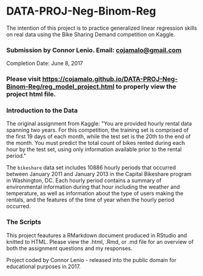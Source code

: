 # DATA-PROJ-Neg-Binom-Reg
The intention of this project is to practice generalized linear regression skills on real data using the Bike Sharing Demand competition on Kaggle. 

### Submission by Connor Lenio. Email: cojamalo@gmail.com
Completion Date: June 8, 2017

### Please visit  https://cojamalo.github.io/DATA-PROJ-Neg-Binom-Reg/reg_model_project.html to properly view the project html file.


### Introduction to the Data
The original assignment from Kaggle:
"You are provided hourly rental data spanning two years. For this competition, the training set is comprised of the first 19 days of each month, while the test set is the 20th to the end of the month. You must predict the total count of bikes rented during each hour by the test set, using only information available prior to the rental period."

The `bikeshare` data set includes 10886 hourly periods that occurred between  January 2011 and January 2013 in the Capital Bikeshare program in Washington, DC. Each hourly period contains a summary of environmental information during that hour including the weather and temperature, as well as information about the type of users making the rentals, and the features of the time of year when the hourly period occurred. 


### The Scripts
This project feautures a RMarkdown document produced in RStudio and knitted to HTML. Please view the .html, .Rmd, or .md file for an overview of both the assignment questions and my responses.

Project coded by Connor Lenio - released into the public domain for educational purposes in 2017. 

